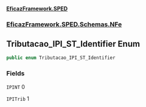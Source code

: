 #### [EficazFramework.SPED](EficazFrameworkSPED.md 'EficazFramework SPED')
### [EficazFramework.SPED.Schemas.NFe](EficazFramework.SPED.Schemas.NFe.md 'EficazFramework.SPED.Schemas.NFe')

## Tributacao_IPI_ST_Identifier Enum

```csharp
public enum Tributacao_IPI_ST_Identifier
```
### Fields

<a name='EficazFramework.SPED.Schemas.NFe.Tributacao_IPI_ST_Identifier.IPINT'></a>

`IPINT` 0

<a name='EficazFramework.SPED.Schemas.NFe.Tributacao_IPI_ST_Identifier.IPITrib'></a>

`IPITrib` 1